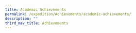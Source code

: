 ```yaml
---
title: Academic Achievements
permalink: /expedition/Achievements/academic-achievements/
description: ""
third_nav_title: Achievements
---
```

